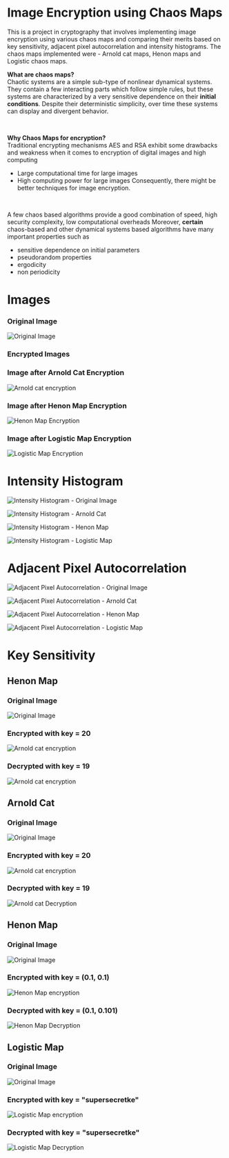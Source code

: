 # Image Encryption using Chaos Maps
This is a project in cryptography that involves implementing image encryption using various chaos maps and comparing their merits based on key sensitivity, adjacent pixel autocorrelation and intensity histograms. The chaos maps implemented were - Arnold cat maps, Henon maps and Logistic chaos maps.
<br>

<b> What are chaos maps? </b>
<br>
Chaotic systems are a simple sub-type of nonlinear dynamical systems. They contain a few interacting parts which follow simple rules, but these systems are characterized by a very sensitive dependence on their **initial conditions**. Despite their deterministic simplicity, over time these systems can display and divergent behavior.

<br>

**Why Chaos Maps for encryption?**
<br>
Traditional encrypting mechanisms AES and RSA exhibit some drawbacks
and weakness when it comes to encryption of digital images 
  and high computing

*   Large computational time for large images
*   High computing power for large images
Consequently, there might be better techniques for image encryption.

<br>

A few chaos based algorithms provide a good combination of speed, high security complexity, low computational overheads 
Moreover, **certain** chaos-based and other dynamical systems based algorithms have many important properties such as 

*   sensitive dependence on initial parameters
*   pseudorandom properties
*   ergodicity
*   non periodicity
# Images
### Original Image

![Original Image](graphs/orig.png)


### Encrypted Images

### Image after Arnold Cat Encryption

![Arnold cat encryption](graphs/arnoldcatencryption.png )
### Image after Henon Map Encryption

![Henon Map Encryption](graphs/henonencryption.png )
### Image after Logistic Map Encryption

![Logistic Map Encryption](graphs/logisticencryption.png)

# Intensity Histogram


![Intensity Histogram - Original Image](graphs/arnoldcathist.png)

![Intensity Histogram - Arnold Cat](graphs/arnoldcatencryptionhist.png)

![Intensity Histogram - Henon Map](graphs/henonencryptionhist.png)

![Intensity Histogram - Logistic Map](graphs/logisticencryptionhist.png)

# Adjacent Pixel Autocorrelation


![Adjacent Pixel Autocorrelation - Original Image](graphs/arnoldcatauto.png)

![Adjacent Pixel Autocorrelation - Arnold Cat](graphs/arnoldcatencryptionauto.png)

![Adjacent Pixel Autocorrelation - Henon Map](graphs/henonencryptionauto.png) 

![Adjacent Pixel Autocorrelation - Logistic Map](graphs/logisticencryptionauto.png)

# Key Sensitivity
## Henon Map
### Original Image

![Original Image](graphs/orig.png)

### Encrypted with key = 20
![Arnold cat encryption](graphs/arn20.png)

### Decrypted with key = 19

![Arnold cat encryption](graphs/arn19.png)

## Arnold Cat
### Original Image

![Original Image](graphs/orig.png)

### Encrypted with key = 20
![Arnold cat encryption](graphs/arn20.png)

### Decrypted with key = 19

![Arnold cat Decryption](graphs/arn19.png)

## Henon Map
### Original Image

![Original Image](graphs/orig.png)

### Encrypted with key = (0.1, 0.1)
![Henon Map encryption](graphs/hen01.png)

### Decrypted with key = (0.1, 0.101)

![Henon Map Decryption](graphs/hen0101.png)

## Logistic Map
### Original Image

![Original Image](graphs/orig.png)

### Encrypted with key = "supersecretke"
![Logistic Map encryption](graphs/ssk.png)

### Decrypted with key = "supersecretke"

![Logistic Map Decryption](graphs/ssk_wrong.png)


